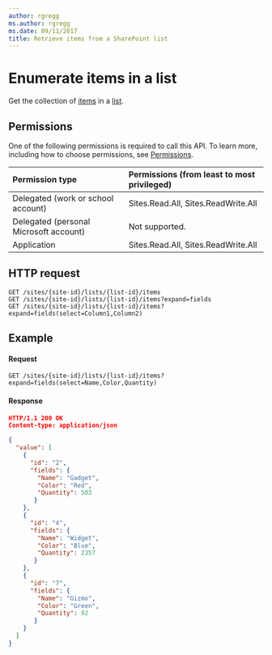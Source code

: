 ```yaml
---
author: rgregg
ms.author: rgregg
ms.date: 09/11/2017
title: Retrieve items from a SharePoint list
---
```

# Enumerate items in a list

Get the collection of [items][item] in a [list][].

[list]: ../resources/list.md
[item]: ../resources/listItem.md

## Permissions

One of the following permissions is required to call this API. To learn more, including how to choose permissions, see [Permissions](../concepts/permissions_reference.md).

|Permission type      | Permissions (from least to most privileged)              |
|:--------------------|:---------------------------------------------------------|
|Delegated (work or school account) | Sites.Read.All, Sites.ReadWrite.All    |
|Delegated (personal Microsoft account) | Not supported.    |
|Application | Sites.Read.All, Sites.ReadWrite.All |

## HTTP request

```http
GET /sites/{site-id}/lists/{list-id}/items
GET /sites/{site-id}/lists/{list-id}/items?expand=fields
GET /sites/{site-id}/lists/{list-id}/items?expand=fields(select=Column1,Column2)
```

## Example

#### Request

<!-- { "blockType": "request", "name": "get-list-items" } -->

```http
GET /sites/{site-id}/lists/{list-id}/items?expand=fields(select=Name,Color,Quantity)
```

#### Response

<!-- { "blockType": "response", "@odata.type": "Collection(microsoft.graph.listItem)", "truncated": true } -->

```json
HTTP/1.1 200 OK
Content-type: application/json

{
  "value": [
    {
      "id": "2",
      "fields": {
        "Name": "Gadget",
        "Color": "Red",
        "Quantity": 503
       }
    },
    {
      "id": "4",
      "fields": {
        "Name": "Widget",
        "Color": "Blue",
        "Quantity": 2357
       }
    },
    {
      "id": "7",
      "fields": {
        "Name": "Gizmo",
        "Color": "Green",
        "Quantity": 92
       }
    }
  ]
}
```

<!-- {
  "type": "#page.annotation",
  "description": "",
  "keywords": "",
  "section": "documentation",
  "tocPath": "ListItem/Enumerate"
} -->
